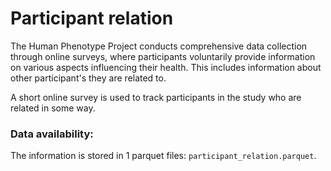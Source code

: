 # Participant relation
The Human Phenotype Project conducts comprehensive data collection through online surveys, where participants voluntarily provide information on various aspects influencing their health. This includes information about other participant's they are related to.

A short online survey is used to track participants in the study who are related in some way.

### Data availability:
The information is stored in 1 parquet files: `participant_relation.parquet`.